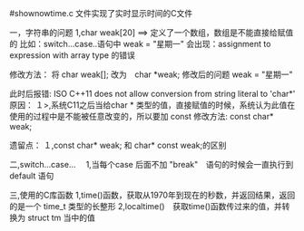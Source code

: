 #shownowtime.c 文件实现了实时显示时间的C文件

一，字符串的问题
1,char weak[20] ==> 定义了一个数组，数组是不能直接给赋值的
比如：switch...case..语句中 weak = "星期一" 会出现：assignment to expression with array type 的错误

修改方法：
将 char weak[]; 改为　char *weak;
修改后的问题
weak = "星期一"

此时后报错: 
ISO C++11 does not allow conversion from string literal to 'char*'
原因：
１>,系统C11之后当给char * 类型的值，直接赋值的时候，系统认为此值在使用的过程中是不能被任意改变的，所以要加 const 
修改方法:
const char* weak;

遗留点：
１,const char* weak; 和 char* const weak;的区别



二,switch...case...
　1,当每个case 后面不加 "break"　语句的时候会一直执行到default 语句

三,使用的C库函数
  1,time()函数，获取从1970年到现在的秒数，并返回结果，返回的是一个 time_t 类型的长整形
  2,localtime()　获取time()函数传过来的值，并转换为 struct tm 当中的值

